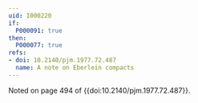 ```yaml
---
uid: I000220
if:
  P000091: true
then:
  P000077: true
refs:
- doi: 10.2140/pjm.1977.72.487
  name: A note on Eberlein compacts
---
```


Noted on page 494 of {{doi:10.2140/pjm.1977.72.487}}.
